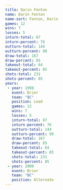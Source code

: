 ```yaml
---
title: Darin Fenton
name: Darin Fenton
name-sort: Fenton, Darin
games: 12
wins: 7
losses: 5
inturn-total: 87
inturn-percent: 76
outturn-total: 144
outturn-percent: 90
draw-total: 167
draw-percent: 85
takeout-total: 64
takeout-percent: 85
shots-total: 231
shots-percent: 85
years:
 - year: 1998
   event: Brier
   team: "BC"
   position: Lead
   games: 12
   wins: 7
   losses: 5
   inturn-total: 87
   inturn-percent: 76
   outturn-total: 144
   outturn-percent: 90
   draw-total: 167
   draw-percent: 85
   takeout-total: 64
   takeout-percent: 85
   shots-total: 231
   shots-percent: 85
 - year: 2000
   event: Brier
   team: "BC"
   position: Alternate
---
```

